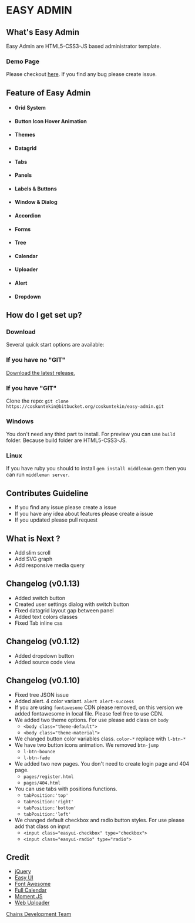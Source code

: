 # EASY ADMIN

## What's Easy Admin

Easy Admin are HTML5-CSS3-JS based administrator template.

### Demo Page

Please checkout [here](http://easy-admin.aer​obatic.io/). If you find any bug please create issue. 

## Feature of Easy Admin

  - #### Grid System
  - #### Button Icon Hover Animation
  - #### Themes
  - #### Datagrid
  - #### Tabs
  - #### Panels
  - #### Labels & Buttons
  - #### Window & Dialog
  - #### Accordion
  - #### Forms
  - #### Tree
  - #### Calendar
  - #### Uploader
  - #### Alert
  - #### Dropdown
  
## How do I get set up?

### Download

Several quick start options are available:

### If you have no "GIT"

[Download the latest release.](https://bitbucket.org/coskuntekin/easy-admin/get/v0.1.12.zip)

###  If you have "GIT"

Clone the repo: `git clone https://coskuntekin@bitbucket.org/coskuntekin/easy-admin.git`

### Windows

You don't need any third part to install. For preview you can use `build` folder. Because build folder are HTML5-CSS3-JS.

### Linux

If you have ruby you should to install `gem install middleman` gem then you can run `middleman server`.

## Contributes Guideline

* If you find any issue please create a issue
* If you have any idea about features please create a issue
* If you updated please pull request

## What is Next ?

 * Add slim scroll 
 * Add SVG graph 
 * Add responsive media query

## Changelog (v0.1.13)

* Added switch button
* Created user settings dialog with switch button
* Fixed datagrid layout gap between panel
* Added text colors classes
* Fixed Tab inline css

## Changelog (v0.1.12)

* Added dropdown button
* Added source code view

## Changelog (v0.1.10)

* Fixed tree JSON issue 
* Added alert. 4 color variant. `alert alert-success`
* If you are using `fontawesome` CDN please removed, on this version we added fontawesome in local file. Please feel free to use CDN.
* We added two theme options. For use please add class on `body`
    * `<body class="theme-default">`
    * `<body class="theme-material">`
* We changed button color variables class. `color-*` replace with `l-btn-*`
* We have two button icons animation. We removed `btn-jump`
    * `l-btn-bounce`
    * `l-btn-fade`
* We added two new pages. You don't need to create login page and 404 page.
    * `pages/register.html`
    * `pages/404.html`
* You can use tabs with positions functions.
    * `tabPosition:'top'`
    * `tabPosition:'right'`
    * `tabPosition:'bottom'`
    * `tabPosition:'left'`
* We changed default checkbox and radio button styles. For use please add that class on input
    * `<input class="easyui-checkbox" type="checkbox">`
    * `<input class="easyui-radio" type="radio">`

## Credit

* [jQuery](https://jquery.com/)
* [Easy UI](http://www.jeasyui.com/)
* [Font Awesome](http://fortawesome.github.io/Font-Awesome)
* [Full Calendar](http://fullcalendar.io/)
* [Moment JS](http://momentjs.com/)
* [Web Uploader](http://fex.baidu.com/webuploader/)

[Chains Development Team](http://qianchi.net/jsp/web/homepage)